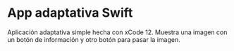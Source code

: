 # App adaptativa Swift
Aplicación adaptativa simple hecha con xCode 12. Muestra una imagen con un botón de información y otro botón para pasar la imagen.
